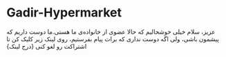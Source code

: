 # Gadir-Hypermarket
عزیز، سلام خیلی خوشحالیم که حالا عضوی از خانواده‌ی ما هستی.ما دوست داریم که پیشمون باشی، ولی اگه دوست نداری که برات پیام بفرستیم، روی لینک زیر کلیک کن تا اشتراکت رو لغو کنی {درج لینک}

